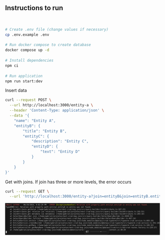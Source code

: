 ## Instructions to run

<br>

```bash
# Create .env file (change values if necessary)
cp .env.example .env

# Run docker compose to create database
docker compose up -d

# Install dependencies
npm ci

# Run application
npm run start:dev
```

Insert data
```bash
curl --request POST \
  --url http://localhost:3000/entity-a \
  --header 'Content-Type: application/json' \
  --data '{
	"name": "Entity A",
	"entityB": {
		"title": "Entity B",
		"entityC": {
			"description": "Entity C",
			"entityD": {
				"text": "Entity D"
			}
		}
	}
}'
```

Get with joins. If join has three or more levels, the error occurs
```bash
curl --request GET \
  --url 'http://localhost:3000/entity-a?join=entityB&join=entityB.entityC&join=entityB.entityC.entityD'
```
![Error](./error.png)